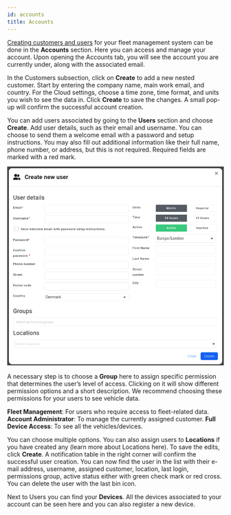 ```yaml
---
id: accounts
title: Accounts
---
```


<ins>Creating customers and users</ins> for your fleet management system can be 
done in the **Accounts** section. Here you can access and manage your account. 
Upon opening the Accounts tab, you will see the account you are currently under, 
along with the associated email. 

In the Customers subsection, click on **Create** to add a new nested customer. 
Start by entering the company name, main work email, and country. For the Cloud 
settings, choose a time zone, time format, and units you wish to see the data in.
Click **Create** to save the changes. A small pop-up will confirm the successful 
account creation. 

You can add users associated by going to the **Users** section and choose 
**Create**. Add user details, such as their email and username. You can choose 
to send them a welcome email with a password and setup instructions. You may also
fill out additional information like their full name, phone number, or address, 
but this is not required. Required fields are marked with a red mark.

![Create new user](/img/cloud/accounts/create_new_user.png)

A necessary step is to choose a **Group** here to assign specific permission that
determines the user’s level of access. Clicking on it will show different 
permission options and a short description. We recommend choosing these 
permissions for your users to see vehicle data.

**Fleet Management**: For users who require access to fleet-related data. 
**Account Administrator**: To manage the currently assigned customer. 
**Full Device Access**: To see all the vehicles/devices. 

You can choose multiple options. You can also assign users to **Locations** if 
you have created any (learn more about Locations here). To save the edits, click
**Create**. A notification table in the right corner will confirm the successful 
user creation. You can now find the user in the list with their e-mail address, 
username, assigned customer, location, last login, permissions group, active 
status either with green check mark or red cross. You can delete the user with 
the last bin icon.  

Next to Users you can find your **Devices**. All the devices associated to your 
account can be seen here and you can also register a new device.   

